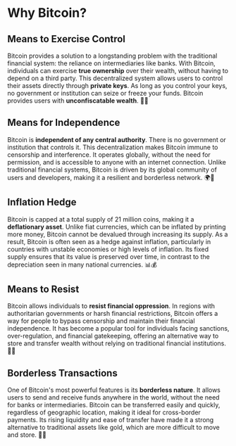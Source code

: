 # Why Bitcoin?

## Means to Exercise Control

Bitcoin provides a solution to a longstanding problem with the traditional financial system: the reliance on intermediaries like banks. With Bitcoin, individuals can exercise **true ownership** over their wealth, without having to depend on a third party. This decentralized system allows users to control their assets directly through **private keys**. As long as you control your keys, no government or institution can seize or freeze your funds. Bitcoin provides users with **unconfiscatable wealth**. 🔑💼

## Means for Independence

Bitcoin is **independent of any central authority**. There is no government or institution that controls it. This decentralization makes Bitcoin immune to censorship and interference. It operates globally, without the need for permission, and is accessible to anyone with an internet connection. Unlike traditional financial systems, Bitcoin is driven by its global community of users and developers, making it a resilient and borderless network. 🌍🚫

## Inflation Hedge

Bitcoin is capped at a total supply of 21 million coins, making it a **deflationary asset**. Unlike fiat currencies, which can be inflated by printing more money, Bitcoin cannot be devalued through increasing its supply. As a result, Bitcoin is often seen as a hedge against inflation, particularly in countries with unstable economies or high levels of inflation. Its fixed supply ensures that its value is preserved over time, in contrast to the depreciation seen in many national currencies. 📊💰

## Means to Resist

Bitcoin allows individuals to **resist financial oppression**. In regions with authoritarian governments or harsh financial restrictions, Bitcoin offers a way for people to bypass censorship and maintain their financial independence. It has become a popular tool for individuals facing sanctions, over-regulation, and financial gatekeeping, offering an alternative way to store and transfer wealth without relying on traditional financial institutions. 🚫🏦

## Borderless Transactions

One of Bitcoin's most powerful features is its **borderless nature**. It allows users to send and receive funds anywhere in the world, without the need for banks or intermediaries. Bitcoin can be transferred easily and quickly, regardless of geographic location, making it ideal for cross-border payments. Its rising liquidity and ease of transfer have made it a strong alternative to traditional assets like gold, which are more difficult to move and store. 🚀💸
